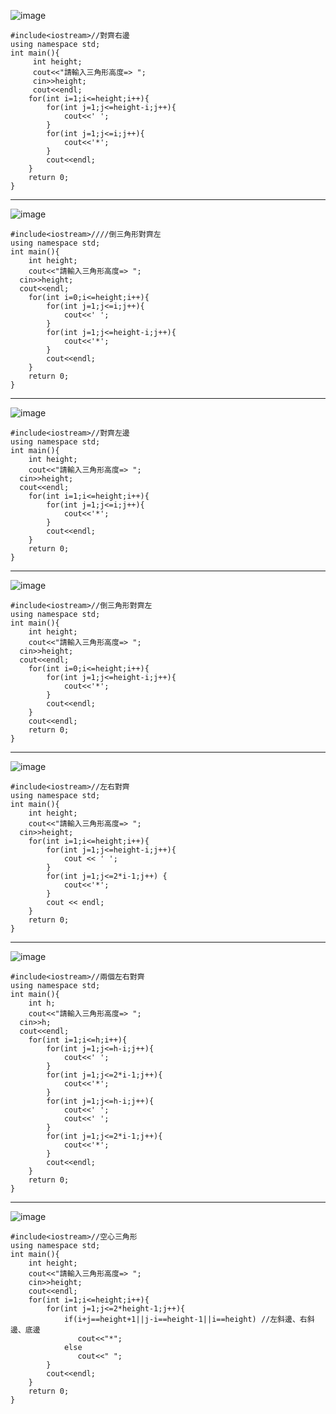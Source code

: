 ![image](https://github.com/user-attachments/assets/54aa0d46-1218-4528-849e-8919be9994b7)
```
#include<iostream>//對齊右邊 
using namespace std;
int main(){
     int height;
     cout<<"請輸入三角形高度=> ";
     cin>>height;
     cout<<endl;
	for(int i=1;i<=height;i++){
		for(int j=1;j<=height-i;j++){
			cout<<' ';
		}
		for(int j=1;j<=i;j++){
			cout<<'*';
		}
		cout<<endl;
	} 
	return 0;
}
```
----------------------------------------------------------
![image](https://github.com/user-attachments/assets/8cfd3aa4-cfb7-4bc6-bc12-341c00bbcc55)
```
#include<iostream>////倒三角形對齊左
using namespace std;
int main(){
	int height;
	cout<<"請輸入三角形高度=> ";
  cin>>height;
  cout<<endl;
	for(int i=0;i<=height;i++){
		for(int j=1;j<=i;j++){
			cout<<' ';
		} 
		for(int j=1;j<=height-i;j++){
			cout<<'*';
		}		
		cout<<endl;
	} 
	return 0;
}
```
--------------------------------------------------------------
![image](https://github.com/user-attachments/assets/252465d6-8a2e-4cc4-b8c7-f5f4de7a0902)
```
#include<iostream>//對齊左邊 
using namespace std;
int main(){
	int height;
	cout<<"請輸入三角形高度=> ";
  cin>>height;
  cout<<endl;
	for(int i=1;i<=height;i++){
		for(int j=1;j<=i;j++){
			cout<<'*';
		}		
		cout<<endl;
	} 
	return 0;
}
```
--------------------------------------------------------------
![image](https://github.com/user-attachments/assets/03380a32-8b19-442b-951e-21dc28647bc1)
```
#include<iostream>//倒三角形對齊左 
using namespace std;
int main(){
	int height;
	cout<<"請輸入三角形高度=> ";
  cin>>height;
  cout<<endl;
	for(int i=0;i<=height;i++){
		for(int j=1;j<=height-i;j++){
			cout<<'*';
		}		
		cout<<endl;
	} 
	cout<<endl;
	return 0;
}
```
--------------------------------------------------------------
![image](https://github.com/user-attachments/assets/a4abb899-0b6c-461b-94d1-5ea28c483198)
```
#include<iostream>//左右對齊 
using namespace std;
int main(){
	int height;
	cout<<"請輸入三角形高度=> ";
  cin>>height;
	for(int i=1;i<=height;i++){
	    for(int j=1;j<=height-i;j++){
		    cout << ' ';
        }
        for(int j=1;j<=2*i-1;j++) {
            cout<<'*';
        }
        cout << endl;
    } 
	return 0;
}
```
--------------------------------------------------------------
![image](https://github.com/user-attachments/assets/1fdc1cd9-0ceb-49d0-b6c5-1005f2ccf164)
```
#include<iostream>//兩個左右對齊 
using namespace std;
int main(){
	int h;
	cout<<"請輸入三角形高度=> ";
  cin>>h;
  cout<<endl;
	for(int i=1;i<=h;i++){
		for(int j=1;j<=h-i;j++){
			cout<<' ';
		}
		for(int j=1;j<=2*i-1;j++){
			cout<<'*';
		}
		for(int j=1;j<=h-i;j++){
			cout<<' ';
			cout<<' ';
		}
		for(int j=1;j<=2*i-1;j++){
			cout<<'*';
		}
		cout<<endl;
	} 
	return 0;
}
```
-----------------------------------------------------------
![image](https://github.com/user-attachments/assets/d003dcbb-6adb-41f4-b13e-59aaa79029ab)
```
#include<iostream>//空心三角形 
using namespace std;
int main(){
	int height;
	cout<<"請輸入三角形高度=> ";
    cin>>height;
    cout<<endl;
	for(int i=1;i<=height;i++){
		for(int j=1;j<=2*height-1;j++){
			if(i+j==height+1||j-i==height-1||i==height) //左斜邊、右斜邊、底邊 
			   cout<<"*";
			else
			   cout<<" ";
		}
		cout<<endl;
	}
	return 0;
}
```




